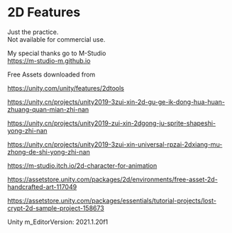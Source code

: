 # 2D Features

Just the practice.  
Not available for commercial use.  
  
My special thanks go to M-Studio  
https://m-studio-m.github.io  
  
Free Assets downloaded from  
  
https://unity.com/unity/features/2dtools  
  
https://unity.cn/projects/unity2019-3zui-xin-2d-gu-ge-ik-dong-hua-huan-zhuang-quan-mian-zhi-nan  
  
https://unity.cn/projects/unity2019-zui-xin-2dgong-ju-sprite-shapeshi-yong-zhi-nan  
  
https://unity.cn/projects/unity2019-3zui-xin-universal-rpzai-2dxiang-mu-zhong-de-shi-yong-zhi-nan  
  
https://m-studio.itch.io/2d-character-for-animation  
  
https://assetstore.unity.com/packages/2d/environments/free-asset-2d-handcrafted-art-117049  
  
https://assetstore.unity.com/packages/essentials/tutorial-projects/lost-crypt-2d-sample-project-158673  
  
Unity m_EditorVersion:  2021.1.20f1  
  